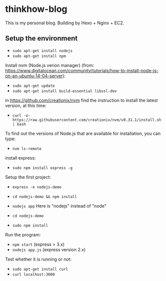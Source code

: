 # thinkhow-blog

This is my personal blog.
Building by Hexo + Nginx + EC2.

## Setup the environment
- `sudo apt-get install nodejs`
- `sudo apt-get install npm`

Install nvm (Node.js verion manager) (from: https://www.digitalocean.com/community/tutorials/how-to-install-node-js-on-an-ubuntu-14-04-server):
- `sudo apt-get update`
- `sudo apt-get install build-essential libssl-dev`

in https://github.com/creationix/nvm find the instruction to install the latest version, at this time:
- `curl -o- https://raw.githubusercontent.com/creationix/nvm/v0.31.1/install.sh | bash`

To find out the versions of Node.js that are available for installation, you can type:
- `nvm ls-remote`

install express:
- `sudo npm install express -g`

Setup the first project:
- `express -e nodejs-demo`
- `cd nodejs-demo && npm install`
- `nodejs app`  Here is "nodejs" instead of "node"

- `cd nodejs-demo`
- `sudo npm install`

Run the program:
- `npm start` (express > 3.x)
- `nodejs app.js` (express version 2.x)

Test whether it is running or not:
- `sudo apt-get install curl`
- `curl localhost:3000`
